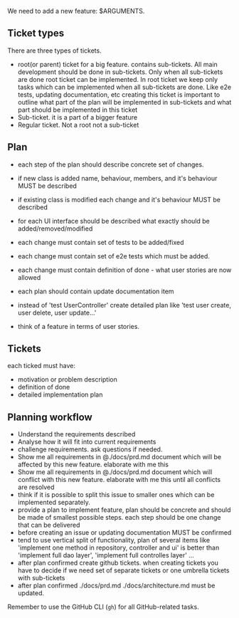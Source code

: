 We need to add a new feature: $ARGUMENTS.

## Ticket types

There are three types of tickets.
- root(or parent) ticket for a big feature. contains sub-tickets. All main development should be done in sub-tickets.
  Only when all sub-tickets are done root ticket can be implemented. 
  In root ticket we keep only tasks which can be implemented when all sub-tickets are done. Like e2e tests, updating documentation, etc 
  creating this ticket is important to outline what part of the plan will be implemented in sub-tickets and what part should be implemented in this ticket
- Sub-ticket. it is a part of a bigger feature
- Regular ticket. Not a root not a sub-ticket

## Plan 

 - each step of the plan should describe concrete set of changes. 
 - if new class is added name, behaviour, members, and it's behaviour MUST be described
 - if existing class is modified each change and it's behaviour MUST be described
 - for each UI interface should be described what exactly should be added/removed/modified
 - each change must contain set of tests to be added/fixed
 - each change must contain set of e2e tests which must be added. 
 - each change must contain definition of done - what user stories are now allowed
 - each plan should contain update documentation item
 - instead of 'test UserController' create detailed plan like 'test user create, user delete, user update...' 

- think of a feature in terms of user stories. 


## Tickets

each ticked must have:
 - motivation or problem description
 - definition of done
 - detailed implementation plan

## Planning workflow

- Understand the requirements described 
- Analyse how it will fit into current requirements 
- challenge requirements. ask questions if needed. 
- Show me all requirements in @./docs/prd.md document which will be affected by this new feature. elaborate with me this
- Show me all requirements in @./docs/prd.md document which will conflict with this new feature. elaborate with me this until all conflicts are resolved 
- think if it is possible to split this issue to smaller ones which can be implemented separately. 
- provide a plan to implement feature, plan should be concrete and should be made of smallest possible steps. each step should be one change that can be delivered 
- before creating an issue or updating documentation MUST be confirmed
- tend to use vertical split of functionality, 
  plan of several items like 'implement one method in repository, controller and ui' 
  is better than 'implement full dao layer', 'implement full controlles layer' ... 
- after plan confirmed create github tickets. when creating tickets you have to decide if we need set of separate tickets or one umbrella tickets with sub-tickets  
- after plan confirmed ./docs/prd.md ./docs/architecture.md must be updated.

Remember to use the GitHub CLI (`gh`) for all GitHub-related tasks.
